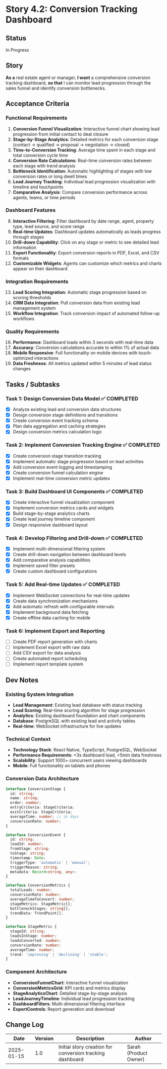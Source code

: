 # Story 4.2: Conversion Tracking Dashboard

## Status
In Progress

## Story
**As a** real estate agent or manager,
**I want** a comprehensive conversion tracking dashboard,
**so that** I can monitor lead progression through the sales funnel and identify conversion bottlenecks.

## Acceptance Criteria

### Functional Requirements
1. **Conversion Funnel Visualization**: Interactive funnel chart showing lead progression from initial contact to deal closure
2. **Stage-by-Stage Analytics**: Detailed metrics for each conversion stage (contact → qualified → proposal → negotiation → closed)
3. **Time-to-Conversion Tracking**: Average time spent in each stage and total conversion cycle time
4. **Conversion Rate Calculations**: Real-time conversion rates between each stage with trend analysis
5. **Bottleneck Identification**: Automatic highlighting of stages with low conversion rates or long dwell times
6. **Lead Journey Tracking**: Individual lead progression visualization with timeline and touchpoints
7. **Comparative Analysis**: Compare conversion performance across agents, teams, or time periods

### Dashboard Features
8. **Interactive Filtering**: Filter dashboard by date range, agent, property type, lead source, and score range
9. **Real-time Updates**: Dashboard updates automatically as leads progress through stages
10. **Drill-down Capability**: Click on any stage or metric to see detailed lead information
11. **Export Functionality**: Export conversion reports in PDF, Excel, and CSV formats
12. **Customizable Widgets**: Agents can customize which metrics and charts appear on their dashboard

### Integration Requirements
13. **Lead Scoring Integration**: Automatic stage progression based on scoring thresholds
14. **CRM Data Integration**: Pull conversion data from existing lead management system
15. **Workflow Integration**: Track conversion impact of automated follow-up workflows

### Quality Requirements
16. **Performance**: Dashboard loads within 3 seconds with real-time data
17. **Accuracy**: Conversion calculations accurate to within 1% of actual data
18. **Mobile Responsive**: Full functionality on mobile devices with touch-optimized interactions
19. **Data Freshness**: All metrics updated within 5 minutes of lead status changes

## Tasks / Subtasks

### Task 1: Design Conversion Data Model ✅ COMPLETED
- [x] Analyze existing lead and conversion data structures
- [x] Design conversion stage definitions and transitions
- [x] Create conversion event tracking schema
- [x] Plan data aggregation and caching strategies
- [x] Design conversion metrics calculation logic

### Task 2: Implement Conversion Tracking Engine ✅ COMPLETED
- [x] Create conversion stage transition tracking
- [x] Implement automatic stage progression based on lead activities
- [x] Add conversion event logging and timestamping
- [x] Create conversion funnel calculation engine
- [x] Implement real-time conversion metric updates

### Task 3: Build Dashboard UI Components ✅ COMPLETED
- [x] Create interactive funnel visualization component
- [x] Implement conversion metrics cards and widgets
- [x] Build stage-by-stage analytics charts
- [x] Create lead journey timeline component
- [x] Design responsive dashboard layout

### Task 4: Develop Filtering and Drill-down ✅ COMPLETED
- [x] Implement multi-dimensional filtering system
- [x] Create drill-down navigation between dashboard levels
- [x] Add comparative analysis capabilities
- [x] Implement saved filter presets
- [x] Create custom dashboard configurations

### Task 5: Add Real-time Updates ✅ COMPLETED
- [x] Implement WebSocket connections for real-time updates
- [x] Create data synchronization mechanisms
- [x] Add automatic refresh with configurable intervals
- [x] Implement background data fetching
- [x] Create offline data caching for mobile

### Task 6: Implement Export and Reporting
- [ ] Create PDF report generation with charts
- [ ] Implement Excel export with raw data
- [ ] Add CSV export for data analysis
- [ ] Create automated report scheduling
- [ ] Implement report template system

## Dev Notes

### Existing System Integration
- **Lead Management**: Existing lead database with status tracking
- **Lead Scoring**: Real-time scoring algorithm for stage progression
- **Analytics**: Existing dashboard foundation and chart components
- **Database**: PostgreSQL with existing lead and activity tables
- **Real-time**: WebSocket infrastructure for live updates

### Technical Context
- **Technology Stack**: React Native, TypeScript, PostgreSQL, WebSocket
- **Performance Requirements**: <3s dashboard load, <5min data freshness
- **Scalability**: Support 1000+ concurrent users viewing dashboards
- **Mobile**: Full functionality on tablets and phones

### Conversion Data Architecture
```typescript
interface ConversionStage {
  id: string;
  name: string;
  order: number;
  entryCriteria: StageCriteria;
  exitCriteria: StageCriteria;
  averageTime: number; // in days
  conversionRate: number;
}

interface ConversionEvent {
  id: string;
  leadId: number;
  fromStage: string;
  toStage: string;
  timestamp: Date;
  triggerType: 'automatic' | 'manual';
  triggerReason: string;
  metadata: Record<string, any>;
}

interface ConversionMetrics {
  totalLeads: number;
  conversionRate: number;
  averageTimeToConvert: number;
  stageMetrics: StageMetric[];
  bottleneckStages: string[];
  trendData: TrendPoint[];
}

interface StageMetric {
  stageId: string;
  leadsInStage: number;
  leadsConverted: number;
  conversionRate: number;
  averageTime: number;
  trend: 'improving' | 'declining' | 'stable';
}
```

### Component Architecture
- **ConversionFunnelChart**: Interactive funnel visualization
- **ConversionMetricsGrid**: KPI cards and metrics display
- **StageAnalyticsChart**: Detailed stage-by-stage analysis
- **LeadJourneyTimeline**: Individual lead progression tracking
- **DashboardFilters**: Multi-dimensional filtering interface
- **ExportControls**: Report generation and download

## Change Log
| Date | Version | Description | Author |
|------|---------|-------------|--------|
| 2025-01-15 | 1.0 | Initial story creation for conversion tracking dashboard | Sarah (Product Owner) |